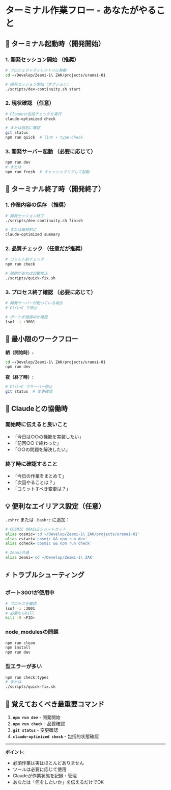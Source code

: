 # ターミナル作業フロー - あなたがやること

## 🚀 ターミナル起動時（開発開始）

### 1. **開発セッション開始** （推奨）
```bash
# プロジェクトディレクトリに移動
cd ~/Develop/Zeami-1\ ZAK/projects/uranai-01

# 開発セッション開始（オプション）
./scripts/dev-continuity.sh start
```

### 2. **現状確認** （任意）
```bash
# Claudeの包括チェックを実行
claude-optimized check

# または個別に確認
git status
npm run quick  # lint + type-check
```

### 3. **開発サーバー起動** （必要に応じて）
```bash
npm run dev
# または
npm run fresh  # キャッシュクリアして起動
```

## 🏁 ターミナル終了時（開発終了）

### 1. **作業内容の保存** （推奨）
```bash
# 開発セッション終了
./scripts/dev-continuity.sh finish

# または簡易的に
claude-optimized summary
```

### 2. **品質チェック** （任意だが推奨）
```bash
# コミット前チェック
npm run check

# 問題があれば自動修正
./scripts/quick-fix.sh
```

### 3. **プロセス終了確認** （必要に応じて）
```bash
# 開発サーバーが動いている場合
# Ctrl+C で停止

# ポートが使用中か確認
lsof -i :3001
```

## 📝 最小限のワークフロー

**朝（開始時）:**
```bash
cd ~/Develop/Zeami-1\ ZAK/projects/uranai-01
npm run dev
```

**夜（終了時）:**
```bash
# Ctrl+C でサーバー停止
git status  # 変更確認
```

## 🤖 Claudeとの協働時

### 開始時に伝えると良いこと
- 「今日は○○の機能を実装したい」
- 「前回○○で終わった」
- 「○○の問題を解決したい」

### 終了時に確認すること
- 「今日の作業をまとめて」
- 「次回やることは？」
- 「コミットすべき変更は？」

## 💡 便利なエイリアス設定（任意）

`.zshrc` または `.bashrc` に追加：
```bash
# COSMIC ORACLEショートカット
alias cosmic='cd ~/Develop/Zeami-1\ ZAK/projects/uranai-01'
alias cstart='cosmic && npm run dev'
alias ccheck='cosmic && npm run check'

# Zeami共通
alias zeami='cd ~/Develop/Zeami-1\ ZAK'
```

## ⚡ トラブルシューティング

### ポート3001が使用中
```bash
# プロセスを確認
lsof -i :3001
# 必要ならkill
kill -9 <PID>
```

### node_modulesの問題
```bash
npm run clean
npm install
npm run dev
```

### 型エラーが多い
```bash
npm run check:types
# または
./scripts/quick-fix.sh
```

## 📌 覚えておくべき最重要コマンド

1. **`npm run dev`** - 開発開始
2. **`npm run check`** - 品質確認
3. **`git status`** - 変更確認
4. **`claude-optimized check`** - 包括的状態確認

---

**ポイント**: 
- 必須作業は実はほとんどありません
- ツールは必要に応じて使用
- Claudeが作業状態を記録・管理
- あなたは「何をしたいか」を伝えるだけでOK